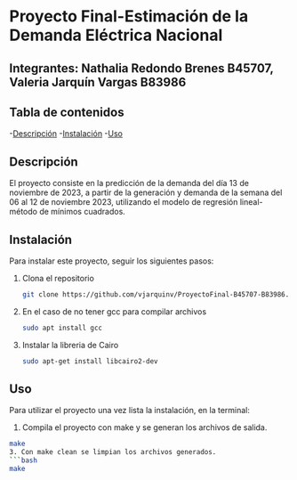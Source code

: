 # Proyecto Final-Estimación de la Demanda Eléctrica Nacional
## Integrantes: Nathalia Redondo Brenes B45707, Valeria Jarquín Vargas B83986
## Tabla de contenidos
-[Descripción](#descripción)
-[Instalación](#instalación)
-[Uso](#uso)

## Descripción
El proyecto consiste en la predicción de la demanda del día 13 de noviembre de 2023, a partir de la generación y demanda de la semana del 06 al 12 de noviembre 2023, utilizando el modelo de regresión lineal- método de mínimos cuadrados.

## Instalación
Para instalar este proyecto, seguir los siguientes pasos:
1. Clona el repositorio
   ```bash
   git clone https://github.com/vjarquinv/ProyectoFinal-B45707-B83986.git
2. En el caso de no tener gcc para compilar archivos
   ```bash
   sudo apt install gcc
3. Instalar la libreria de Cairo
   ```bash
   sudo apt-get install libcairo2-dev

## Uso
Para utilizar el proyecto una vez lista la instalación, en la terminal:
1. Compila el proyecto con make y se generan los archivos de salida.
  ```bash
  make
3. Con make clean se limpian los archivos generados.
  ```bash
  make
